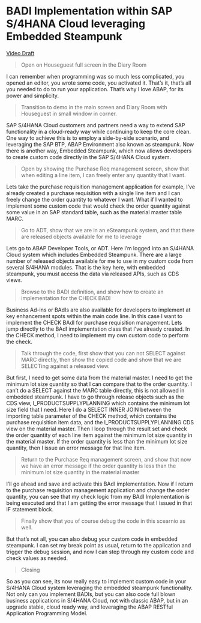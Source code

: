 # BADI Implementation within SAP S/4HANA Cloud leveraging Embedded Steampunk 

[Video Draft](https://sap.sharepoint.com/sites/100499/advocates/Shared%20Documents/Forms/AllItems.aspx?id=%2Fsites%2F100499%2Fadvocates%2FShared%20Documents%2F203%2DProjects%2FTechEd%202021%2FKeynote%20Videos%2FDeveloper%20Keynote%20%2D%20ABAP%20eSteampunk%20BAdI%20%2D%20Rough%20Demo%2Emp4&parent=%2Fsites%2F100499%2Fadvocates%2FShared%20Documents%2F203%2DProjects%2FTechEd%202021%2FKeynote%20Videos)

> Open on Houseguest full screen in the Diary Room

I can remember when programming was so much less complicated, you opened an editor, you wrote some code, you activated it.  That’s it, that’s all you needed to do to run your application.  That’s why I love ABAP, for its power and simplicity.

> Transition to demo in the main screen and Diary Room with Houseguest in small window in corner. 

SAP S/4HANA Cloud customers and partners need a way to extend SAP functionality in a cloud-ready way while continuing to keep the core clean.  One way to achieve this is to employ a side-by-side scenario, and leveraging the SAP BTP, ABAP Environment also known as steampunk. Now there is another way, Embedded Steampunk, which now allows developers  to create custom code directly in the SAP S/4HANA Cloud system. 

> Open by showing the Purchase Req management screen, show that when editing a line item, I can freely enter any quantity that I want.

Lets take the purchase requisition management application for example, I’ve already created a purchase requisition with a single line item and I can freely change the order quantity to whatever I want.  What if I wanted to implement some custom code that would check the order quantity against some value in an SAP standard table, such as the material master table MARC. 

> Go to ADT, show that we are in an eSteampunk system, and that there are released objects available for me to leverage

Lets go to ABAP Developer Tools, or ADT.   Here I’m logged into an S/4HANA Cloud system which includes Embedded Steampunk.  There are a large number of released objects available for me to use in my custom code from several S/4HANA modules. That is the key here, with embedded steampunk, you must access the data via released APIs, such as CDS views. 

> Browse to the BADI definition, and show how to create an implementation for the CHECK BADI

Business Ad-ins or BAdIs are also available for developers to implement at key enhancement spots within the main code line. In this case I want to implement the CHECK BAdI for purchase requisition management.  Lets jump directly to the BAdI implementation class that I’ve already created.   In the CHECK method, I need to implement my own custom code to perform the check.

> Talk through the code, first show that you can not SELECT against MARC directly, then show the copied code and show that we are SELECTing against a released view.

But first, I need to get some data from the material master. I need to get the minimum lot size quantity so that I can compare that to the order quantity.  I can’t do a SELECT against the MARC table directly, this is not allowed in embedded steampunk.  I have to go through release objects such as the CDS view, I_PRODUCTSUPPLYPLANNING which contains the minimum lot size field that I need.  Here I do a SELECT INNER JOIN between the importing table parameter of the CHECK method, which contains the purchase requisition item data, and the I_PRODUCTSUPPLYPLANNING CDS view on the material master.   Then I loop through the result set and check the order quantity of each line item against the minimum lot size quantity in the material master. If the order quantity is less than the minimum lot size quantity, then I issue an error message for that line item.    

> Return to the Purchase Req management screen, and show that now we have an error message if the order quantity is less than the minimum lot size quantity in the material master

I’ll go ahead and save and activate this BAdI implementation. Now if I return to the purchase requisition management application and change the order quantity, you can see that my check logic from my BAdI Implementation is being executed and that I am getting the error message that I issued in that IF statement block.  

> Finally show that you of course debug the code in this scearnio as well.

But that’s not all,  you can also debug your custom code in embedded steampunk. I can set my break point as usual, return to the application and trigger the debug session, and now I can step through my custom code and check values as needed.  

> Closing

So as you can see, its now really easy to implement custom code in your S/4HANA Cloud system leveraging the embedded steampunk  functionality.  Not only can you implement BADIs, but you can also code full blown business applications in S/4HANA Cloud, not with classic ABAP, but in an upgrade stable, cloud ready way, and leveraging the ABAP RESTful Application Programming Model. 



